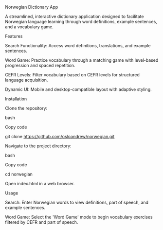 Norwegian Dictionary App

A streamlined, interactive dictionary application designed to facilitate Norwegian language learning through word definitions, example sentences, and a vocabulary game.

Features

Search Functionality: Access word definitions, translations, and example sentences.

Word Game: Practice vocabulary through a matching game with level-based progression and spaced repetition.

CEFR Levels: Filter vocabulary based on CEFR levels for structured language acquisition.

Dynamic UI: Mobile and desktop-compatible layout with adaptive styling.

Installation

Clone the repository:

bash

Copy code

git clone https://github.com/osloandrew/norwegian.git

Navigate to the project directory:

bash

Copy code

cd norwegian

Open index.html in a web browser.

Usage

Search: Enter Norwegian words to view definitions, part of speech, and example sentences.

Word Game: Select the 'Word Game' mode to begin vocabulary exercises filtered by CEFR and part of speech.
